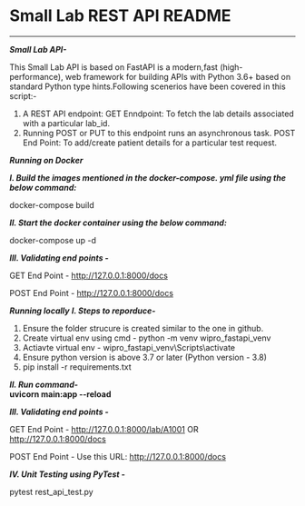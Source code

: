 # Small Lab REST API README
----------------------------

***Small Lab API-***</br>

This Small Lab API is based on FastAPI is a modern,fast (high-performance), web framework for building APIs with Python 3.6+ based on standard Python type hints.Following scenerios have
been covered in this script:-
1. A REST API endpoint: GET Enndpoint: To fetch the lab details associated with a particular lab_id.
2. Running POST or PUT to this endpoint runs an asynchronous task. 
   POST End Point: To add/create patient details for a particular test request.
   
***Running on Docker***</br>

***I. Build the images mentioned in the docker-compose. yml file using the below command:***</br>

docker-compose build

***II. Start the docker container using the below command:***</br>

docker-compose up -d

***III. Validating end points -***</br>

GET End Point -  http://127.0.0.1:8000/docs
   
POST End Point - http://127.0.0.1:8000/docs

***Running locally***
***I. Steps to reporduce-***
1. Ensure the folder strucure is created similar to the one in github.
2. Create virtual env  using cmd - python -m venv wipro_fastapi_venv
3. Actiavte virtual env - wipro_fastapi_venv\Scripts\activate
4. Ensure python version is above 3.7 or later (Python version - 3.8)
5. pip install -r requirements.txt

***II. Run command-***</br>
****uvicorn main:app --reload****


***III. Validating end points -***

GET End Point -  http://127.0.0.1:8000/lab/A1001    OR  http://127.0.0.1:8000/docs
   
POST End Point - Use this URL: http://127.0.0.1:8000/docs

***IV. Unit Testing using PyTest -***

pytest rest_api_test.py
   

   
